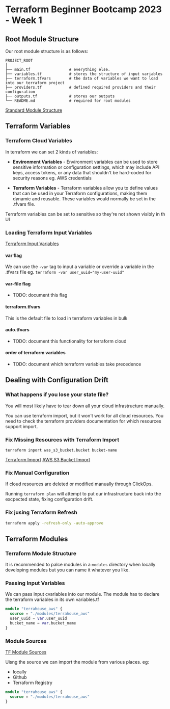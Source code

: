 # Terraform Beginner Bootcamp 2023 - Week 1

## Root Module Structure

Our root module structure is as follows:

```
PROJECT_ROOT
│
├── main.tf                 # everything else.
├── variables.tf            # stores the structure of input variables
├── terraform.tfvars        # the data of variables we want to load into our terraform project
├── providers.tf            # defined required providers and their configuration
├── outputs.tf              # stores our outputs
└── README.md               # required for root modules
```

[Standard Module Structure](https://developer.hashicorp.com/terraform/language/modules/develop/structure)

## Terraform Variables

### Terraform Cloud Variables

In terraform we can set 2 kinds of variables:

- **Environment Variables** - Environment variables can be used to store sensitive information or configuration settings, which may include API keys, access tokens, or any data that shouldn't be hard-coded for security reasons eg. AWS credentials

- **Terraform Variables** - Terraform variables allow you to define values that can be used in your Terraform configurations, making them dynamic and reusable. These variables would normally be set in the .tfvars file.

Terraform variables can be set to sensitive so they're not shown visibly in th UI

### Loading Terraform Input Variables
[Terraform Input Variables](https://developer.hashicorp.com/terraform/language/values/variables)

#### var flag

We can use the `-var` tag to input a variable or override a variable in the .tfvars file eg. `terraform -var user_uuid="my-user-uuid"`

#### var-file flag

- TODO: document this flag

#### terraform.tfvars

This is the default file to load in terraform variables in bulk

#### auto.tfvars

- TODO: document this functionality for terraform cloud

#### order of terraform variables
- TODO: document which terraform variables take precedence

## Dealing with Configuration Drift

### What happens if you lose your state file?

You will most likely have to tear down all your cloud infrastructure manually. 

You can use terraform import, but it won't work for all cloud resources. You need to check the terraform providers documentation for which resources support import.

### Fix Missing Resources with Terraform Import

`terraform inport was_s3_bucket.bucket bucket-name`

[Terraform Import](https://developer.hashicorp.com/terraform/cli/import)
[AWS S3 Bucket Import](https://registry.terraform.io/providers/hashicorp/aws/latest/docs/resources/s3_bucket#import)

### Fix Manual Configuration

If cloud resources are deleted or modified manually through ClickOps.

Running `terraform plan` will attempt to put our infrastructure back into the excpected state, fixing configuration drift.

### Fix jusing Terraform Refresh

```sh
terraform apply -refresh-only -auto-approve
```

## Terraform Modules

### Terraform Module Structure

It is recommended to palce modules in a `modules` directory when locally developing modules but you can name it whatever you like.

### Passing Input Variables

We can pass input cvariables into our module.
The module has to declare the terraform variables in its own variables.tf

```tf
module "terrahouse_aws" {
  source = "./modules/terrahouse_aws"
  user_uuid = var.user_uuid
  bucket_name = var.bucket_name
}
```

### Module Sources

[TF Module Sources](https://developer.hashicorp.com/terraform/language/modules/sources)

Uisng the source we can import the module from various places. eg:
- locally
- Github
- Terraform Registry

```tf
module "terrahouse_aws" {
  source = "./modules/terrahouse_aws"
}
```
